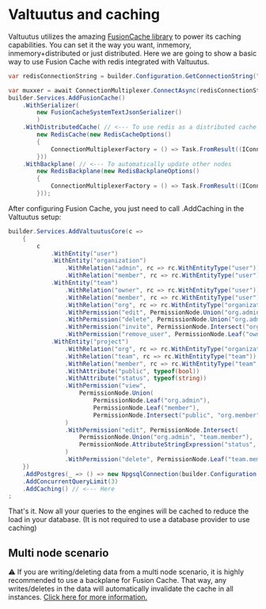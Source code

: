 # Valtuutus and caching

Valtuutus utilizes the amazing [FusionCache library](https://github.com/ZiggyCreatures/FusionCache) to power its caching capabilities.
You can set it the way you want, inmemory, inmemory+distributed or just distributed. 
Here we are going to show a basic way to use Fusion Cache with redis integrated with Valtuutus.
```csharp
var redisConnectionString = builder.Configuration.GetConnectionString("Redis")!;

var muxxer = await ConnectionMultiplexer.ConnectAsync(redisConnectionString);
builder.Services.AddFusionCache()
    .WithSerializer(
        new FusionCacheSystemTextJsonSerializer()
        )
    .WithDistributedCache( // <--- To use redis as a distributed cache provider
        new RedisCache(new RedisCacheOptions()
        {
            ConnectionMultiplexerFactory = () => Task.FromResult((IConnectionMultiplexer)muxxer)
        }))
    .WithBackplane( // <--- To automatically update other nodes
        new RedisBackplane(new RedisBackplaneOptions()
        {
            ConnectionMultiplexerFactory = () => Task.FromResult((IConnectionMultiplexer)muxxer)
        }));
```
After configuring Fusion Cache, you just need to call .AddCaching in the Valtuutus setup:
```csharp
builder.Services.AddValtuutusCore(c =>
    {
        c
            .WithEntity("user")
            .WithEntity("organization")
                .WithRelation("admin", rc => rc.WithEntityType("user"))
                .WithRelation("member", rc => rc.WithEntityType("user"))
            .WithEntity("team")
                .WithRelation("owner", rc => rc.WithEntityType("user"))
                .WithRelation("member", rc => rc.WithEntityType("user"))
                .WithRelation("org", rc => rc.WithEntityType("organization"))
                .WithPermission("edit", PermissionNode.Union("org.admin", "owner"))
                .WithPermission("delete", PermissionNode.Union("org.admin", "owner"))
                .WithPermission("invite", PermissionNode.Intersect("org.admin", PermissionNode.Union("owner", "member")))
                .WithPermission("remove_user", PermissionNode.Leaf("owner"))
            .WithEntity("project")
                .WithRelation("org", rc => rc.WithEntityType("organization"))
                .WithRelation("team", rc => rc.WithEntityType("team"))
                .WithRelation("member", rc => rc.WithEntityType("team", "member").WithEntityType("user"))
                .WithAttribute("public", typeof(bool))
                .WithAttribute("status", typeof(string))
                .WithPermission("view",
                    PermissionNode.Union(
                        PermissionNode.Leaf("org.admin"),
                        PermissionNode.Leaf("member"),
                        PermissionNode.Intersect("public", "org.member"))
                )
                .WithPermission("edit", PermissionNode.Intersect(
                    PermissionNode.Union("org.admin", "team.member"),
                    PermissionNode.AttributeStringExpression("status", status => status == "ativo"))
                )
                .WithPermission("delete", PermissionNode.Leaf("team.member"));
    })
    .AddPostgres(_ => () => new NpgsqlConnection(builder.Configuration.GetConnectionString("PostgresDb")!))
    .AddConcurrentQueryLimit(3)
    .AddCaching() // <--- Here
;
```
That's it. Now all your queries to the engines will be cached to reduce the load in your database. (It is not required to use a database provider to use caching)

## Multi node scenario
⚠️ If you are writing/deleting data from a multi node scenario, it is highly recommended to use a backplane for Fusion Cache. 
That way, any writes/deletes in the data will automatically invalidate the cache in all instances.
[Click here for more information.](https://github.com/ZiggyCreatures/FusionCache/blob/main/docs/Backplane.md)

